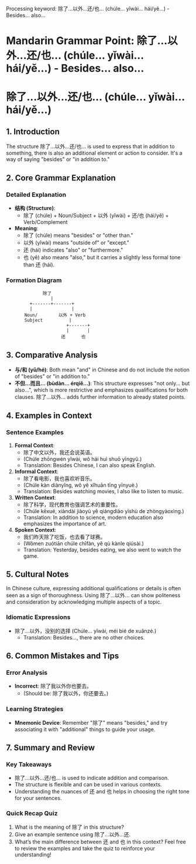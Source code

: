 Processing keyword: 除了...以外...还/也... (chúle... yǐwài... hái/yě...) - Besides... also...
# Mandarin Grammar Point: 除了...以外...还/也... (chúle... yǐwài... hái/yě...) - Besides... also...
# 除了...以外...还/也... (chúle... yǐwài... hái/yě...)
## 1. Introduction
The structure 除了...以外...还/也... is used to express that in addition to something, there is also an additional element or action to consider. It's a way of saying "besides" or "in addition to."
## 2. Core Grammar Explanation
### Detailed Explanation
- **结构 (Structure)**: 
  - 除了 (chúle) + Noun/Subject + 以外 (yǐwài) + 还/也 (hái/yě) + Verb/Complement
- **Meaning**:
  - 除了 (chúle) means "besides" or "other than."
  - 以外 (yǐwài) means "outside of" or "except."
  - 还 (hái) indicates "also" or "furthermore."
  - 也 (yě) also means "also," but it carries a slightly less formal tone than 还 (hái).
### Formation Diagram
```
              除了
                 |
         +-------+-------+
         |               | 
       Noun/        以外 + Verb 
       Subject          |
                       +-------+
                       |       |
                     还      也
```
## 3. Comparative Analysis
- **与/和 (yǔ/hé)**: Both mean "and" in Chinese and do not include the notion of "besides" or "in addition to."
- **不但...而且... (bùdàn... érqiě...)**: This structure expresses "not only... but also...", which is more restrictive and emphasizes qualifications for both clauses. 除了...以外... adds further information to already stated points.
## 4. Examples in Context
### Sentence Examples
1. **Formal Context**: 
   - 除了中文以外，我还会说英语。
   - (Chúle zhōngwén yǐwài, wǒ hái huì shuō yīngyǔ.)
   - Translation: Besides Chinese, I can also speak English.
2. **Informal Context**: 
   - 除了看电影，我也喜欢听音乐。
   - (Chúle kàn diànyǐng, wǒ yě xǐhuān tīng yīnyuè.)
   - Translation: Besides watching movies, I also like to listen to music.
3. **Written Context**: 
   - 除了科学，现代教育也强调艺术的重要性。
   - (Chúle kēxué, xiàndài jiàoyù yě qiángdiào yìshù de zhòngyàoxìng.)
   - Translation: In addition to science, modern education also emphasizes the importance of art.
4. **Spoken Context**: 
   - 我们昨天除了吃饭，也去看了球赛。
   - (Wǒmen zuótiān chúle chīfàn, yě qù kànle qiúsài.)
   - Translation: Yesterday, besides eating, we also went to watch the game.
## 5. Cultural Notes
In Chinese culture, expressing additional qualifications or details is often seen as a sign of thoroughness. Using 除了...以外... can show politeness and consideration by acknowledging multiple aspects of a topic.
### Idiomatic Expressions
- 除了...以外，没别的选择 (Chúle... yǐwài, méi bié de xuǎnzé.)
  - Translation: Besides..., there are no other choices.
## 6. Common Mistakes and Tips
### Error Analysis
- **Incorrect**: 除了我以外你也要去。
  - (Should be: 除了我以外，你还要去。)
  
### Learning Strategies
- **Mnemonic Device**: Remember "除了" means "besides," and try associating it with "additional" things to guide your usage.
## 7. Summary and Review
### Key Takeaways
- 除了...以外...还/也... is used to indicate addition and comparison.
- The structure is flexible and can be used in various contexts.
- Understanding the nuances of 还 and 也 helps in choosing the right tone for your sentences.
### Quick Recap Quiz
1. What is the meaning of 除了 in this structure?
2. Give an example sentence using 除了...以外...还.
3. What’s the main difference between 还 and 也 in this context? 
Feel free to review the examples and take the quiz to reinforce your understanding!
